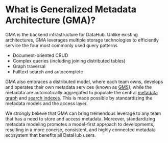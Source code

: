 # What is Generalized Metadata Architecture (GMA)?

GMA is the backend infrastructure for DataHub. Unlike existing architectures, GMA leverages multiple storage
technologies to efficiently service the four most commonly used query patterns

- Document-oriented CRUD
- Complex queries (including joining distributed tables)
- Graph traversal
- Fulltext search and autocomplete

GMA also embraces a distributed model, where each team owns, develops and operates their own metadata services (known as
[GMS](gms.md)), while the metadata are automatically aggregated to populate the central [metadata graph](graph.md) and
[search indexes](search-index.md). This is made possible by standardizing the metadata models and the access layer.

We strongly believe that GMA can bring tremendous leverage to any team that has a need to store and access metadata.
Moreover, standardizing metadata modeling promotes a model-first approach to developments, resulting in a more concise,
consistent, and highly connected metadata ecosystem that benefits all DataHub users.
